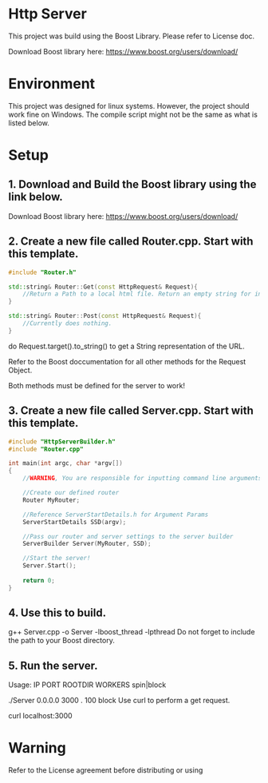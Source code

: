 # Http Server
This project was build using the Boost Library. Please refer to License doc.

Download Boost library here: https://www.boost.org/users/download/

# Environment
This project was designed for linux systems. However, the project should work fine on Windows. The compile script might not be the same as what is listed below.

# Setup
## 1. Download and Build the Boost library using the link below.
Download Boost library here: https://www.boost.org/users/download/

## 2. Create a new file called Router.cpp. Start with this template.
```cpp
#include "Router.h"

std::string& Router::Get(const HttpRequest& Request){
    //Return a Path to a local html file. Return an empty string for invalid URL.
}

std::string& Router::Post(const HttpRequest& Request){
    //Currently does nothing.
}
```
do Request.target().to_string() to get a String representation of the URL.

Refer to the Boost doccumentation for all other methods for the Request Object.

Both methods must be defined for the server to work!

## 3. Create a new file called Server.cpp. Start with this template.
```cpp
#include "HttpServerBuilder.h"
#include "Router.cpp"

int main(int argc, char *argv[])
{
    //WARNING, You are responsible for inputting command line arguments and checking their validity!

    //Create our defined router
    Router MyRouter;

    //Reference ServerStartDetails.h for Argument Params
    ServerStartDetails SSD(argv);

    //Pass our router and server settings to the server builder
    ServerBuilder Server(MyRouter, SSD);

    //Start the server!
    Server.Start();
    
    return 0;
}
```
## 4. Use this to build.
g++ Server.cpp -o Server -lboost_thread -lpthread
Do not forget to include the path to your Boost directory.

## 5. Run the server.
Usage: IP PORT ROOTDIR WORKERS spin|block

./Server 0.0.0.0 3000 . 100 block
Use curl to perform a get request.

curl localhost:3000
# Warning
Refer to the License agreement before distributing or using
